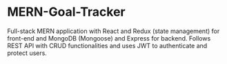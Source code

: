 # MERN-Goal-Tracker

Full-stack MERN application with React and Redux (state management) for front-end and MongoDB (Mongoose) and Express for backend. Follows REST API with CRUD functionalities and uses JWT to authenticate and protect users. 
